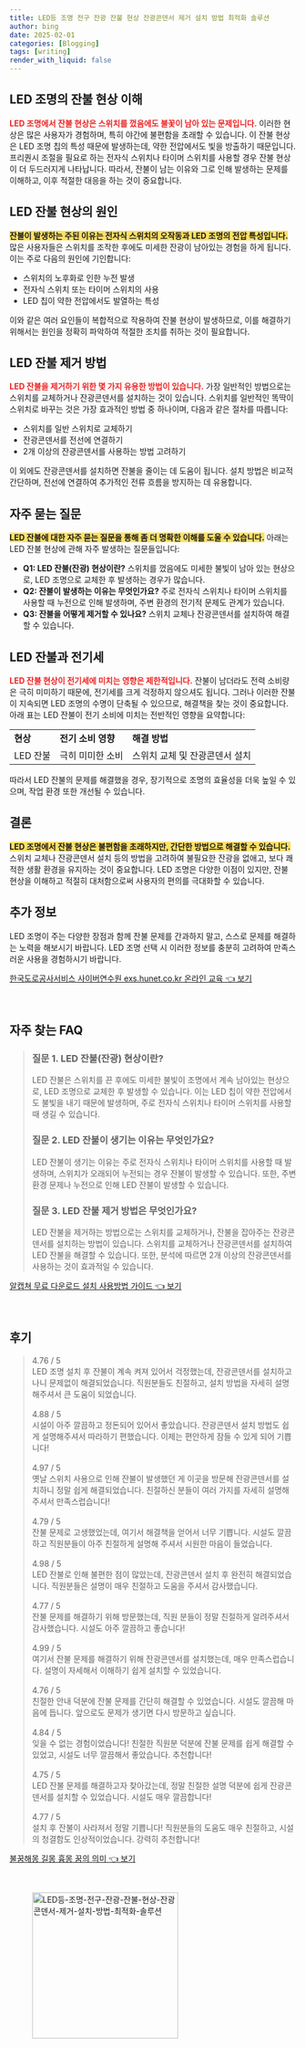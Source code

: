 ```yaml
---
title: LED등 조명 전구 잔광 잔불 현상 잔광콘덴서 제거 설치 방법 최적화 솔루션
author: bing
date: 2025-02-01
categories: [Blogging]
tags: [writing]
render_with_liquid: false
---
```



<h2 id='LED 조명의 잔불 현상 이해'>LED 조명의 잔불 현상 이해</h2>

<p><b><span style="color: #ee2323;">LED 조명에서 잔불 현상은 스위치를 껐음에도 불꽃이 남아 있는 문제입니다.</span></b> 이러한 현상은 많은 사용자가 경험하며, 특히 야간에 불편함을 초래할 수 있습니다. 이 잔불 현상은 LED 조명 칩의 특성 때문에 발생하는데, 약한 전압에서도 빛을 방출하기 때문입니다. 프리퀀시 조절을 필요로 하는 전자식 스위치나 타이머 스위치를 사용할 경우 잔불 현상이 더 두드러지게 나타납니다. 따라서, 잔불이 남는 이유와 그로 인해 발생하는 문제를 이해하고, 이후 적절한 대응을 하는 것이 중요합니다.</p>

<h2 id='LED 잔불 현상의 원인'>LED 잔불 현상의 원인</h2>

<p><b><span style="background-color: #ffe066;">잔불이 발생하는 주된 이유는 전자식 스위치의 오작동과 LED 조명의 전압 특성입니다.</span></b> 많은 사용자들은 스위치를 조작한 후에도 미세한 잔광이 남아있는 경험을 하게 됩니다. 이는 주로 다음의 원인에 기인합니다:</p>

<ul>
    <li>스위치의 노후화로 인한 누전 발생</li>
    <li>전자식 스위치 또는 타이머 스위치의 사용</li>
    <li>LED 칩이 약한 전압에서도 발열하는 특성</li>
</ul>

<p>이와 같은 여러 요인들이 복합적으로 작용하여 잔불 현상이 발생하므로, 이를 해결하기 위해서는 원인을 정확히 파악하여 적절한 조치를 취하는 것이 필요합니다.</p>

<h2 id='LED 잔불 제거 방법'>LED 잔불 제거 방법</h2>

<p><b><span style="color: #ee2323;">LED 잔불을 제거하기 위한 몇 가지 유용한 방법이 있습니다.</span></b> 가장 일반적인 방법으로는 스위치를 교체하거나 잔광콘덴서를 설치하는 것이 있습니다. 스위치를 일반적인 똑딱이 스위치로 바꾸는 것은 가장 효과적인 방법 중 하나이며, 다음과 같은 절차를 따릅니다:</p>

<ul>
    <li>스위치를 일반 스위치로 교체하기</li>
    <li>잔광콘덴서를 전선에 연결하기</li>
    <li>2개 이상의 잔광콘덴서를 사용하는 방법 고려하기</li>
</ul>

<p>이 외에도 잔광콘덴서를 설치하면 잔불을 줄이는 데 도움이 됩니다. 설치 방법은 비교적 간단하며, 전선에 연결하여 추가적인 전류 흐름을 방지하는 데 유용합니다.</p>

<h2 id='자주 묻는 질문'>자주 묻는 질문</h2>

<p><b><span style="background-color: #ffe066;">LED 잔불에 대한 자주 묻는 질문을 통해 좀 더 명확한 이해를 도울 수 있습니다.</span></b> 아래는 LED 잔불 현상에 관해 자주 발생하는 질문들입니다:</p>

<ul>
    <li><b>Q1: LED 잔불(잔광) 현상이란?</b> 스위치를 껐음에도 미세한 불빛이 남아 있는 현상으로, LED 조명으로 교체한 후 발생하는 경우가 많습니다.</li>
    <li><b>Q2: 잔불이 발생하는 이유는 무엇인가요?</b> 주로 전자식 스위치나 타이머 스위치를 사용할 때 누전으로 인해 발생하며, 주변 환경의 전기적 문제도 관계가 있습니다.</li>
    <li><b>Q3: 잔불을 어떻게 제거할 수 있나요?</b> 스위치 교체나 잔광콘덴서를 설치하여 해결할 수 있습니다.</li>
</ul>

<h2 id='LED 잔불과 전기세'>LED 잔불과 전기세</h2>

<p><b><span style="color: #ee2323;">LED 잔불 현상이 전기세에 미치는 영향은 제한적입니다.</span></b> 잔불이 남더라도 전력 소비량은 극히 미미하기 때문에, 전기세를 크게 걱정하지 않으셔도 됩니다. 그러나 이러한 잔불이 지속되면 LED 조명의 수명이 단축될 수 있으므로, 해결책을 찾는 것이 중요합니다. 아래 표는 LED 잔불이 전기 소비에 미치는 전반적인 영향을 요약합니다:</p>

<table>
    <tr>
        <td><b>현상</b></td>
        <td><b>전기 소비 영향</b></td>
        <td><b>해결 방법</b></td>
    </tr>
    <tr>
        <td>LED 잔불</td>
        <td>극히 미미한 소비</td>
        <td>스위치 교체 및 잔광콘덴서 설치</td>
    </tr>
</table>

<p>따라서 LED 잔불의 문제를 해결했을 경우, 장기적으로 조명의 효율성을 더욱 높일 수 있으며, 작업 환경 또한 개선될 수 있습니다.</p>

<h2 id='결론'>결론</h2>

<p><b><span style="background-color: #ffe066;">LED 조명에서 잔불 현상은 불편함을 초래하지만, 간단한 방법으로 해결할 수 있습니다.</span></b> 스위치 교체나 잔광콘덴서 설치 등의 방법을 고려하여 불필요한 잔광을 없애고, 보다 쾌적한 생활 환경을 유지하는 것이 중요합니다. LED 조명은 다양한 이점이 있지만, 잔불 현상을 이해하고 적절히 대처함으로써 사용자의 편의를 극대화할 수 있습니다.</p>

<h2 id='추가 정보'>추가 정보</h2>

<p>LED 조명이 주는 다양한 장점과 함께 잔불 문제를 간과하지 말고, 스스로 문제를 해결하는 노력을 해보시기 바랍니다. LED 조명 선택 시 이러한 정보를 충분히 고려하여 만족스러운 사용을 경험하시기 바랍니다.</p>


<p><a class="click-button" title="한국도로공사서비스 사이버연수원 exs.hunet.co.kr 온라인 교육" href="https://blackassets.github.io/posts/%ED%95%9C%EA%B5%AD%EB%8F%84%EB%A1%9C%EA%B3%B5%EC%82%AC%EC%84%9C%EB%B9%84%EC%8A%A4-%EC%82%AC%EC%9D%B4%EB%B2%84%EC%97%B0%EC%88%98%EC%9B%90-exs.hunet.co.kr-%EC%98%A8%EB%9D%BC%EC%9D%B8-%EA%B5%90%EC%9C%A1/" rel="dofollow">한국도로공사서비스 사이버연수원 exs.hunet.co.kr 온라인 교육 👈 보기</a></p><br>
<h2 id='자주_찾는_FAQ'>자주 찾는 FAQ</h2>
<div itemscope="" itemtype="https://schema.org/FAQPage"> 
<blockquote> 
<div itemscope="" itemprop="mainEntity" itemtype="https://schema.org/Question"> 
<h3 itemprop="name">질문 1. LED 잔불(잔광) 현상이란?</h3> 
<div itemscope="" itemprop="acceptedAnswer" itemtype="https://schema.org/Answer"> 
<span itemprop="text"> 
<p>LED 잔불은 스위치를 끈 후에도 미세한 불빛이 조명에서 계속 남아있는 현상으로, LED 조명으로 교체한 후 발생할 수 있습니다. 이는 LED 칩이 약한 전압에서도 불빛을 내기 때문에 발생하며, 주로 전자식 스위치나 타이머 스위치를 사용할 때 생길 수 있습니다.</p> 
</span> 
</div> 
</div> 

<div itemscope="" itemprop="mainEntity" itemtype="https://schema.org/Question"> 
<h3 itemprop="name">질문 2. LED 잔불이 생기는 이유는 무엇인가요?</h3> 
<div itemscope="" itemprop="acceptedAnswer" itemtype="https://schema.org/Answer"> 
<span itemprop="text"> 
<p>LED 잔불이 생기는 이유는 주로 전자식 스위치나 타이머 스위치를 사용할 때 발생하며, 스위치가 오래되어 누전되는 경우 잔불이 발생할 수 있습니다. 또한, 주변 환경 문제나 누전으로 인해 LED 잔불이 발생할 수 있습니다.</p> 
</span> 
</div> 
</div> 

<div itemscope="" itemprop="mainEntity" itemtype="https://schema.org/Question"> 
<h3 itemprop="name">질문 3. LED 잔불 제거 방법은 무엇인가요?</h3> 
<div itemscope="" itemprop="acceptedAnswer" itemtype="https://schema.org/Answer"> 
<span itemprop="text"> 
<p>LED 잔불을 제거하는 방법으로는 스위치를 교체하거나, 잔불을 잡아주는 잔광콘덴서를 설치하는 방법이 있습니다. 스위치를 교체하거나 잔광콘덴서를 설치하여 LED 잔불을 해결할 수 있습니다. 또한, 분석에 따르면 2개 이상의 잔광콘덴서를 사용하는 것이 효과적일 수 있습니다.</p> 
</span> 
</div> 
</div> 

</blockquote> 
</div>
<p><a class="click-button" title="알캡쳐 무료 다운로드 설치 사용방법 가이드" href="https://blackassets.github.io/posts/%EC%95%8C%EC%BA%A1%EC%B3%90-%EB%AC%B4%EB%A3%8C-%EB%8B%A4%EC%9A%B4%EB%A1%9C%EB%93%9C-%EC%84%A4%EC%B9%98-%EC%82%AC%EC%9A%A9%EB%B0%A9%EB%B2%95-%EA%B0%80%EC%9D%B4%EB%93%9C/" rel="dofollow">알캡쳐 무료 다운로드 설치 사용방법 가이드 👈 보기</a></p><br>
<h2 id='후기'>후기</h2>
<div itemscope itemtype="https://schema.org/Product">
  <blockquote>
  <div itemprop="review" itemscope itemtype="https://schema.org/Review">
      <div itemprop="reviewRating" itemscope itemtype="https://schema.org/Rating"> <span itemprop="ratingValue">4.76</span> / <span itemprop="bestRating">5</span> </div>
      <span itemprop="reviewBody">LED 조명 설치 후 잔불이 계속 켜져 있어서 걱정했는데, 잔광콘덴서를 설치하고 나니 문제없이 해결되었습니다. 직원분들도 친절하고, 설치 방법을 자세히 설명해주셔서 큰 도움이 되었습니다.</span>
  </div>
  <br>
  <div itemprop="review" itemscope itemtype="https://schema.org/Review">
      <div itemprop="reviewRating" itemscope itemtype="https://schema.org/Rating"> <span itemprop="ratingValue">4.88</span> / <span itemprop="bestRating">5</span> </div>
      <span itemprop="reviewBody">시설이 아주 깔끔하고 정돈되어 있어서 좋았습니다. 잔광콘덴서 설치 방법도 쉽게 설명해주셔서 따라하기 편했습니다. 이제는 편안하게 잠들 수 있게 되어 기쁩니다!</span>
  </div>
  <br>
  <div itemprop="review" itemscope itemtype="https://schema.org/Review">
      <div itemprop="reviewRating" itemscope itemtype="https://schema.org/Rating"> <span itemprop="ratingValue">4.97</span> / <span itemprop="bestRating">5</span> </div>
      <span itemprop="reviewBody">옛날 스위치 사용으로 인해 잔불이 발생했던 게 이곳을 방문해 잔광콘덴서를 설치하니 정말 쉽게 해결되었습니다. 친절하신 분들이 여러 가지를 자세히 설명해주셔서 만족스럽습니다!</span>
  </div>
  <br>
  <div itemprop="review" itemscope itemtype="https://schema.org/Review">
      <div itemprop="reviewRating" itemscope itemtype="https://schema.org/Rating"> <span itemprop="ratingValue">4.79</span> / <span itemprop="bestRating">5</span> </div>
      <span itemprop="reviewBody">잔불 문제로 고생했었는데, 여기서 해결책을 얻어서 너무 기쁩니다. 시설도 깔끔하고 직원분들이 아주 친절하게 설명해 주셔서 시원한 마음이 들었습니다.</span>
  </div>
  <br>
  <div itemprop="review" itemscope itemtype="https://schema.org/Review">
      <div itemprop="reviewRating" itemscope itemtype="https://schema.org/Rating"> <span itemprop="ratingValue">4.98</span> / <span itemprop="bestRating">5</span> </div>
      <span itemprop="reviewBody">LED 잔불로 인해 불편한 점이 많았는데, 잔광콘덴서 설치 후 완전히 해결되었습니다. 직원분들은 설명이 매우 친절하고 도움을 주셔서 감사했습니다.</span>
  </div>
  <br>
  <div itemprop="review" itemscope itemtype="https://schema.org/Review">
      <div itemprop="reviewRating" itemscope itemtype="https://schema.org/Rating"> <span itemprop="ratingValue">4.77</span> / <span itemprop="bestRating">5</span> </div>
      <span itemprop="reviewBody">잔불 문제를 해결하기 위해 방문했는데, 직원 분들이 정말 친절하게 알려주셔서 감사했습니다. 시설도 아주 깔끔하고 좋습니다!</span>
  </div>
  <br>
  <div itemprop="review" itemscope itemtype="https://schema.org/Review">
      <div itemprop="reviewRating" itemscope itemtype="https://schema.org/Rating"> <span itemprop="ratingValue">4.99</span> / <span itemprop="bestRating">5</span> </div>
      <span itemprop="reviewBody">여기서 잔불 문제를 해결하기 위해 잔광콘덴서를 설치했는데, 매우 만족스럽습니다. 설명이 자세해서 이해하기 쉽게 설치할 수 있었습니다.</span>
  </div>
  <br>
  <div itemprop="review" itemscope itemtype="https://schema.org/Review">
      <div itemprop="reviewRating" itemscope itemtype="https://schema.org/Rating"> <span itemprop="ratingValue">4.76</span> / <span itemprop="bestRating">5</span> </div>
      <span itemprop="reviewBody">친절한 안내 덕분에 잔불 문제를 간단히 해결할 수 있었습니다. 시설도 깔끔해 마음에 듭니다. 앞으로도 문제가 생기면 다시 방문하고 싶습니다.</span>
  </div>
  <br>
  <div itemprop="review" itemscope itemtype="https://schema.org/Review">
      <div itemprop="reviewRating" itemscope itemtype="https://schema.org/Rating"> <span itemprop="ratingValue">4.84</span> / <span itemprop="bestRating">5</span> </div>
      <span itemprop="reviewBody">잊을 수 없는 경험이었습니다! 친절한 직원분 덕분에 잔불 문제를 쉽게 해결할 수 있었고, 시설도 너무 깔끔해서 좋았습니다. 추천합니다!</span>
  </div>
  <br>
  <div itemprop="review" itemscope itemtype="https://schema.org/Review">
      <div itemprop="reviewRating" itemscope itemtype="https://schema.org/Rating"> <span itemprop="ratingValue">4.75</span> / <span itemprop="bestRating">5</span> </div>
      <span itemprop="reviewBody">LED 잔불 문제를 해결하고자 찾아갔는데, 정말 친절한 설명 덕분에 쉽게 잔광콘덴서를 설치할 수 있었습니다. 시설도 매우 깔끔합니다!</span>
  </div>
  <br>
  <div itemprop="review" itemscope itemtype="https://schema.org/Review">
      <div itemprop="reviewRating" itemscope itemtype="https://schema.org/Rating"> <span itemprop="ratingValue">4.77</span> / <span itemprop="bestRating">5</span> </div>
      <span itemprop="reviewBody">설치 후 잔불이 사라져서 정말 기쁩니다! 직원분들의 도움도 매우 친절하고, 시설의 청결함도 인상적이었습니다. 강력히 추천합니다!</span>
  </div>
  </blockquote>
</div>
<p><a class="click-button" title="불꿈해몽 길몽 흉몽 꿈의 의미" href="https://blackassets.github.io/posts/%EB%B6%88%EA%BF%88%ED%95%B4%EB%AA%BD-%EA%B8%B8%EB%AA%BD-%ED%9D%89%EB%AA%BD-%EA%BF%88%EC%9D%98-%EC%9D%98%EB%AF%B8/" rel="dofollow">불꿈해몽 길몽 흉몽 꿈의 의미 👈 보기</a></p><br>
<figure class="image"><img src="https://blackassets.github.io/assets/img/thumbnail/LED등-조명-전구-잔광-잔불-현상-잔광콘덴서-제거-설치-방법-최적화-솔루션.webp" alt="LED등-조명-전구-잔광-잔불-현상-잔광콘덴서-제거-설치-방법-최적화-솔루션" width="256" height="256"></figure>